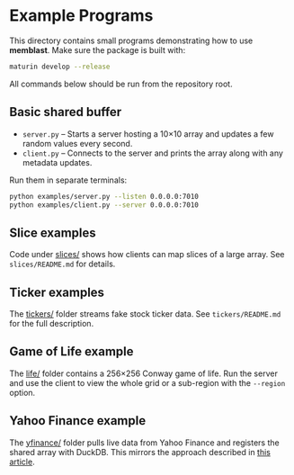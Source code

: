 # Example Programs

This directory contains small programs demonstrating how to use **memblast**. Make sure the package is built with:

```bash
maturin develop --release
```

All commands below should be run from the repository root.

## Basic shared buffer

- `server.py` – Starts a server hosting a 10×10 array and updates a few random values every second.
- `client.py` – Connects to the server and prints the array along with any metadata updates.

Run them in separate terminals:

```bash
python examples/server.py --listen 0.0.0.0:7010
python examples/client.py --server 0.0.0.0:7010
```

## Slice examples

Code under [slices/](slices/) shows how clients can map slices of a large array. See `slices/README.md` for details.

## Ticker examples

The [tickers/](tickers/) folder streams fake stock ticker data. See `tickers/README.md` for the full description.

## Game of Life example

The [life/](life/) folder contains a 256×256 Conway game of life. Run the server and
use the client to view the whole grid or a sub-region with the `--region` option.

## Yahoo Finance example

The [yfinance/](yfinance/) folder pulls live data from Yahoo Finance and
registers the shared array with DuckDB. This mirrors the approach described in
[this article](https://www.defconq.tech/docs/tutorials/realTimeStocks?trk=feed_main-feed-card_feed-article-content).
